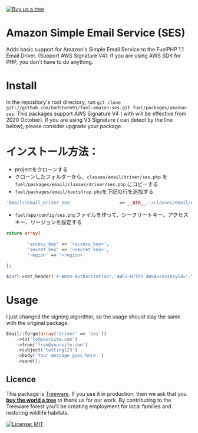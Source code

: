[![Buy us a tree](https://img.shields.io/badge/Treeware-%F0%9F%8C%B3-lightgreen)](https://plant.treeware.earth/Godstorm91/fuel-amazon-ses)

# Amazon Simple Email Service (SES)

Adds basic support for Amazon's Simple Email Service to the FuelPHP 1.1 Email Driver. (Support AWS Signature V4).
If you are using AWS SDK for PHP, you don't have to do anything.

# Install

In the repository's root directory, run `git clone git://github.com/GodStorm91/fuel-amazon-ses.git fuel/packages/amazon-ses`.
This packages support AWS Signature V4 ( with will be effective from 2020 October).
If you are using V3 Signature ( can detect by the line below), please consider upgrade your package.

# インストール方法：

* projectをクローンする
* クローンしたフォルダーから、`classes/email/driver/ses.php` を`fuel/packages/email/classes/driver/ses.php` にコピーする
* `fuel/packages/email/bootstrap.php`を下記の行を追加する

```php
'Email\\Email_Driver_Ses'                  => __DIR__.'/classes/email/driver/ses.php',
```
* `fuel/app/config/ses.php`ファイルを作って、シークリートキー、アクセスキー、リージョンを設定する

```php
return array(
	
		'access_key' => '<access_key>',
 		'secret_key' => '<secret_key>',
        'region' => '<region>'

);
```

```php
$curl->set_header('X-Amzn-Authorization','AWS3-HTTPS AWSAccessKeyId='.\Config::get('ses.access_key').', Algorithm=HmacSHA256, Signature=' . $signature)
```

# Usage

I just changed the signing algorithm, so the usage should stay the same with the original package.

```php
Email::forge(array('driver' => 'ses'))
	->to('to@yoursite.com')
	->from('from@yoursite.com')
	->subject('testing123')
	->body('Your message goes here.')
	->send();
```


## Licence            
This package is [Treeware](https://treeware.earth). If you use it in production, then we ask that you [**buy the world a tree**](https://plant.treeware.earth/GodStorm91/fuel-amazon-ses) to thank us for our work. By contributing to the Treeware forest you’ll be creating employment for local families and restoring wildlife habitats.

[![License: MIT](https://img.shields.io/badge/License-MIT-yellow.svg)](https://opensource.org/licenses/MIT)
